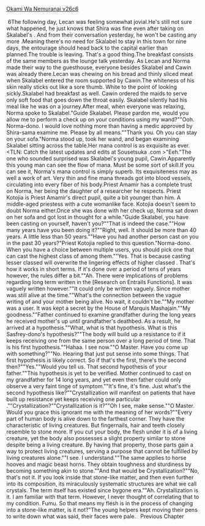[Okami Wa Nemuranai v26c6](https://www.sousetsuka.com/2020/08/okami-wa-nemuranai-266.html)
<br/><br/>
 6The following day, Lecan was feeling somewhat jovial.He's still not sure what happened, he just knows that Shira was fine even after taking on Skalabel's <Purification>. And from their conversation yesterday, he won't be casting any more <Purification>.Meaning there's no need for Skalabel to stay in this town for nine days, the entourage should head back to the capital earlier than planned.The trouble is leaving. That's a good thing.The breakfast consists of the same members as the lounge talk yesterday. As Lecan and Norma made their way to the guesthouse, everyone besides Skalabel and Cawin was already there.Lecan was chewing on his bread and thinly sliced meat when Skalabel entered the room supported by Cawin.The whiteness of his skin really sticks out like a sore thumb. White to the point of looking sickly.Skalabel had breakfast as well. Cawin ordered the maids to serve only soft food that goes down the throat easily. Skalabel silently had his meal like he was on a journey.After meal, when everyone was relaxing, Norma spoke to Skalabel."Guide Skalabel. Please pardon me, would you allow me to perform a check up on your conditions using my wand?""Ooh. Norma-dono. I would love nothing more than having a medic approved by Shira-sama examine me. Please by all means.""Thank you. Oh you can stay on your sofa."Norma stood up, took her wand, and began examining Skalabel sitting across the table.Her mana control is as exquisite as ever.<TLN: Catch the latest updates and edits at Sousetsuka .com >"Eeh."The one who sounded surprised was Skalabel's young pupil, Cawin.Apparently this young man can see the flow of mana. Must be some sort of skill.If you can see it, Norma's mana control is simply superb. Its exquisiteness may as well a work of art. Very thin and fine mana threads got into blood vessels, circulating into every fiber of his body.Priest Amamir has a complete trust on Norma, her being the daughter of a researcher he respects. Priest Kotojia is Priest Amamir's direct pupil, quite a bit younger than him. A middle-aged priestess with a cute womanlike face. Kotojia doesn't seem to doubt Norma either.Once she was done with her check up, Norma sat down on her sofa and got lost in thought for a while."Guide Skalabel, you have been casting <Purification> on yourself, haven't you?""That is indeed the case.""How many years have you been doing it?""Right, well. It should be more than 40 years. A little less than 50 years.""Have you had another person cast <Purification> on you in the past 30 years?"Priest Kotojia replied to this question."Norma-dono. When you have a choice between multiple <Purification> users, you should pick one that can cast the highest class of <Purification> among them.""Yes. That is because casting lesser classed <Purification> will overwrite the lingering effects of higher classed <Purification>. That's how it works in short terms. If it's done over a period of tens of years however, the rules differ a bit.""Ah. There were implications of problems regarding long term <Purification> written in the [Research on Entrails Functions]. It was vaguely written however.""It could only be written vaguely. Since mother was still alive at the time.""What's the connection between the vague writing of <Purification> and your mother being alive. No wait, it couldn't be.""My mother was a <Purification> user. It was kept a secret by the House of Marquis Mashajain.""My goodness.""Father continued to examine grandfather during the long years he received mother's <Purification> up until grandfather's deathbed. As a result, he arrived at a hypothesis.""What, what is that hypothesis. What is this Sasfrey-dono's hypothesis?""The body will build up a resistance to <Purification> if it keeps receiving one from the same person over a long period of time. That is his first hypothesis.""Hahaa. I see now.""O Master. Have you come up with something?""No. Hearing that just put sense into some things. That first hypothesis is likely correct. So if that's the first, there's the second then?""Yes.""Would you tell us. That second hypothesis of your father.""This hypothesis is yet to be verified. Mother continued to cast <Purification> on my grandfather for 14 long years, and yet even then father could only observe a very faint tinge of symptom.""It's fine, it's fine. Just what's the second hypothesis like?""Crystallization will manifest on patients that have built up resistance yet keeps receiving one particular <Purification>.""Crystallization?""Crystallization is it?""Oh I see, make sense.""O Master. Would you grace this ignorant me with the meaning of her words?""Every part of human body is alive down to the farthest corner. They have the characteristic of living creatures. But fingernails, hair and teeth closely resemble to stone more. If you cut your body, the flesh under it is of a living creature, yet the body also possesses a slight property similar to stone despite being a living creature. By having that property, those parts gain a way to protect living creatures, serving a purpose that cannot be fulfilled by living creatures alone.""I see. I understand.""The same applies to horse hooves and magic beast horns. They obtain toughness and sturdiness by becoming something akin to stone.""And that would be Crystallization?""No, that's not it. If you look inside that stone-like matter, and then even further into its composition, its miraculously systematic structures are what we call crystals. The term itself has existed since bygone era.""Ah. Crystallization is it. I am familiar with that term. However, I never thought of correlating that to my condition. Fumu. So that means my flesh is in the process of changing into a stone-like matter, is it not?"The young helpers kept moving their pens to write down what was said, their faces were pale.   Previous Chapter <br/>

